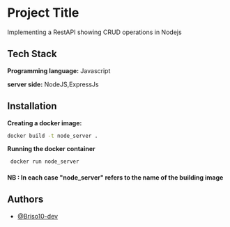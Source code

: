 
# Project Title

Implementing a RestAPI showing CRUD operations in Nodejs

## Tech Stack

**Programming language:** Javascript

**server side:** NodeJS,ExpressJs

## Installation

**Creating a docker image:**
```bash
docker build -t node_server .
```

**Running the docker container**
```bash
 docker run node_server
```
#### NB : In each case "node_server" refers to the name of the building image

## Authors
- [@Briso10-dev](https://github.com/Briso10-dev)